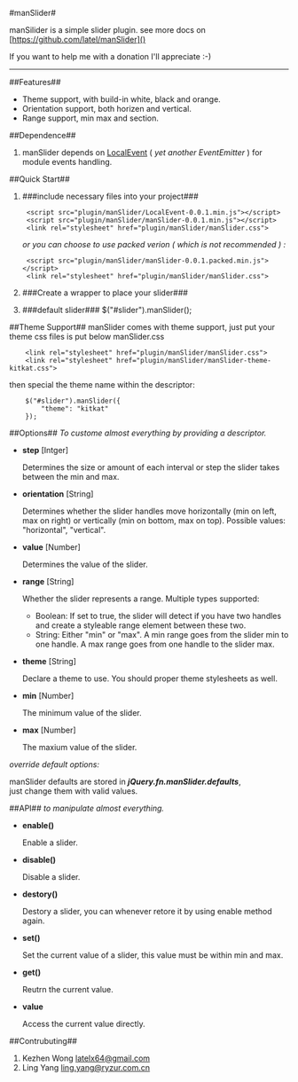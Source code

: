 #manSlider#

manSilider is a simple slider plugin.
see more docs on [https://github.com/latel/manSlider]()

If you want to help me with a donation I'll appreciate :-)

---

##Features##
* Theme support, with build-in white, black and orange.
* Orientation support, both horizen and vertical.
* Range support, min max and section.

##Dependence##

1. manSlider depends on [LocalEvent](http://github.com/latel/LocalEvent) ( *yet another EventEmitter* ) for module events handling.


##Quick Start##
1. ###include necessary files into your project###

        <script src="plugin/manSlider/LocalEvent-0.0.1.min.js"></script>
	    <script src="plugin/manSlider/manSlider-0.0.1.min.js"></script>
        <link rel="stylesheet" href="plugin/manSlider/manSlider.css">
        
   *or you can choose to use packed verion ( *which is not recommended* ) :*
   
        <script src="plugin/manSlider/manSlider-0.0.1.packed.min.js"></script>
        <link rel="stylesheet" href="plugin/manSlider/manSlider.css">
        
2. ###Create a wrapper to place your slider###
        <div id="slider"></div>

3. ###default slider###
        $("#slider").manSlider();

##Theme Support##
manSlider comes with theme support, just put your theme css files is put below manSlider.css

        <link rel="stylesheet" href="plugin/manSlider/manSlider.css">
        <link rel="stylesheet" href="plugin/manSlider/manSlider-theme-kitkat.css">
        
then special the theme name within the descriptor:

        $("#slider").manSlider({
            "theme": "kitkat"
        });

##Options##
*To custome almost everything by providing a descriptor.*

- **step** [Intger]

   Determines the size or amount of each interval or step the slider takes between the min 
   and max.
   
- **orientation** [String]

   Determines whether the slider handles move horizontally (min on left, max on right) 
   or vertically (min on bottom, max on top). Possible values: "horizontal", "vertical".

- **value** [Number]

   Determines the value of the slider. 
   
- **range** [String]

   Whether the slider represents a range.
   Multiple types supported:   
   + Boolean: If set to true, the slider will detect if you have two handles and create a styleable range element between these two.
   + String: Either "min" or "max". A min range goes from the slider min to one handle. A max range goes from one handle to the slider max.

- **theme** [String]

   Declare a theme to use. You should proper theme stylesheets as well.

- **min** [Number]
   
   The minimum value of the slider.

- **max** [Number]

   The maxium value of the slider.

*override default options:*

manSlider defaults are stored in ***jQuery.fn.manSlider.defaults***,  
just change them with valid values.



##API##
*to manipulate almost everything.*

- **enable()**

  Enable a slider.
 
- **disable()**

  Disable a slider.

- **destory()**

  Destory a slider, you can whenever retore it by using enable method again.
  
- **set()**

  Set the current value of a slider, this value must be within min and max. 
  
- **get()**

  Reutrn the current value.

- **value**

  Access the current value directly.
  

##Contrubuting##

1. Kezhen Wong <latelx64@gmail.com>
2. Ling Yang <ling.yang@ryzur.com.cn>